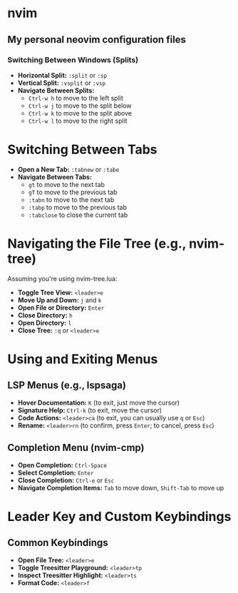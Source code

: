 # nvim

## My personal neovim configuration files

### Switching Between Windows (Splits)

- **Horizontal Split:** `:split` or `:sp`
- **Vertical Split:** `:vsplit` or `:vsp`
- **Navigate Between Splits:**
    - `Ctrl-w h` to move to the left split
    - `Ctrl-w j` to move to the split below
    - `Ctrl-w k` to move to the split above
    - `Ctrl-w l` to move to the right split

# Switching Between Tabs

- **Open a New Tab:** `:tabnew` or `:tabe`
- **Navigate Between Tabs:**
    - `gt` to move to the next tab
    - `gT` to move to the previous tab
    - `:tabn` to move to the next tab
    - `:tabp` to move to the previous tab
    - `:tabclose` to close the current tab

# Navigating the File Tree (e.g., nvim-tree)

Assuming you're using nvim-tree.lua:

- **Toggle Tree View:** `<leader>e`
- **Move Up and Down:** `j` and `k`
- **Open File or Directory:** `Enter`
- **Close Directory:** `h`
- **Open Directory:** `l`
- **Close Tree:** `:q` or `<leader>e`

# Using and Exiting Menus

## LSP Menus (e.g., lspsaga)

- **Hover Documentation:** `K` (to exit, just move the cursor)
- **Signature Help:** `Ctrl-k` (to exit, move the cursor)
- **Code Actions:** `<leader>ca` (to exit, you can usually use `q` or `Esc`)
- **Rename:** `<leader>rn` (to confirm, press `Enter`; to cancel, press `Esc`)

## Completion Menu (nvim-cmp)

- **Open Completion:** `Ctrl-Space`
- **Select Completion:** `Enter`
- **Close Completion:** `Ctrl-e` or `Esc`
- **Navigate Completion Items:** `Tab` to move down, `Shift-Tab` to move up

# Leader Key and Custom Keybindings

## Common Keybindings

- **Open File Tree:** `<leader>e`
- **Toggle Treesitter Playground:** `<leader>tp`
- **Inspect Treesitter Highlight:** `<leader>ts`
- **Format Code:** `<leader>f`
